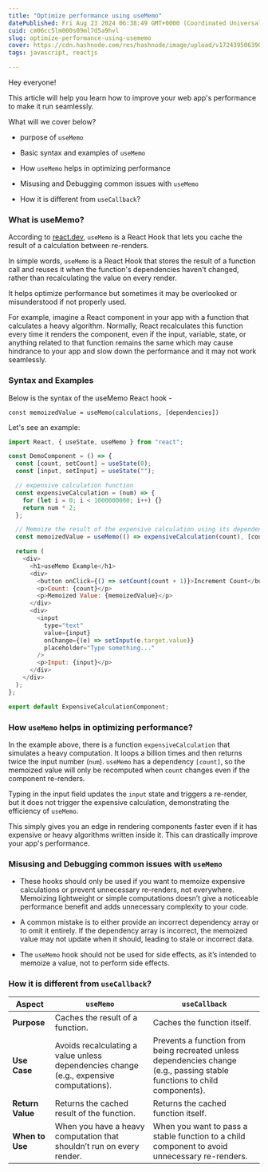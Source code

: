 ```yaml
---
title: "Optimize performance using useMemo"
datePublished: Fri Aug 23 2024 06:38:49 GMT+0000 (Coordinated Universal Time)
cuid: cm06cc5lm000s09ml7d5a9hvl
slug: optimize-performance-using-usememo
cover: https://cdn.hashnode.com/res/hashnode/image/upload/v1724395063900/d019fb58-207a-415c-b539-ebe00cc9dca5.png
tags: javascript, reactjs

---
```


Hey everyone!

This article will help you learn how to improve your web app's performance to make it run seamlessly.

What will we cover below?

* purpose of `useMemo`
    
* Basic syntax and examples of `useMemo`
    
* How `useMemo` helps in optimizing performance
    
* Misusing and Debugging common issues with `useMemo`
    
* How it is different from `useCallback`?
    

### What is useMemo?

According to [react.dev](http://react.dev), `useMemo` is a React Hook that lets you cache the result of a calculation between re-renders.

In simple words, `useMemo` is a React Hook that stores the result of a function call and reuses it when the function's dependencies haven't changed, rather than recalculating the value on every render.

It helps optimize performance but sometimes it may be overlooked or misunderstood if not properly used.

For example, imagine a React component in your app with a function that calculates a heavy algorithm. Normally, React recalculates this function every time it renders the component, even if the input, variable, state, or anything related to that function remains the same which may cause hindrance to your app and slow down the performance and it may not work seamlessly.

### Syntax and Examples

Below is the syntax of the useMemo React hook -

`const memoizedValue = useMemo(calculations, [dependencies])`

Let's see an example:

```javascript
import React, { useState, useMemo } from "react";

const DemoComponent = () => {
  const [count, setCount] = useState(0);
  const [input, setInput] = useState("");

  // expensive calculation function
  const expensiveCalculation = (num) => {
    for (let i = 0; i < 1000000000; i++) {}
    return num * 2;
  };

  // Memoize the result of the expensive calculation using its dependency count
  const memoizedValue = useMemo(() => expensiveCalculation(count), [count]);

  return (
    <div>
      <h1>useMemo Example</h1>
      <div>
        <button onClick={() => setCount(count + 1)}>Increment Count</button>
        <p>Count: {count}</p>
        <p>Memoized Value: {memoizedValue}</p>
      </div>
      <div>
        <input
          type="text"
          value={input}
          onChange={(e) => setInput(e.target.value)}
          placeholder="Type something..."
        />
        <p>Input: {input}</p>
      </div>
    </div>
  );
};

export default ExpensiveCalculationComponent;
```

### How `useMemo` helps in optimizing performance?

In the example above, there is a function `expensiveCalculation` that simulates a heavy computation. It loops a billion times and then returns twice the input number (`num`). `useMemo` has a dependency `[count]`, so the memoized value will only be recomputed when `count` changes even if the component re-renders.

Typing in the input field updates the `input` state and triggers a re-render, but it does not trigger the expensive calculation, demonstrating the efficiency of `useMemo`.

This simply gives you an edge in rendering components faster even if it has expensive or heavy algorithms written inside it. This can drastically improve your app's performance.

### Misusing and Debugging common issues with `useMemo`

* These hooks should only be used if you want to memoize expensive calculations or prevent unnecessary re-renders, not everywhere. Memoizing lightweight or simple computations doesn’t give a noticeable performance benefit and adds unnecessary complexity to your code.
    
* A common mistake is to either provide an incorrect dependency array or to omit it entirely. If the dependency array is incorrect, the memoized value may not update when it should, leading to stale or incorrect data.
    
* The `useMemo` hook should not be used for side effects, as it’s intended to memoize a value, not to perform side effects.
    

### How it is different from `useCallback`?

| **Aspect** | `useMemo` | `useCallback` |
| --- | --- | --- |
| **Purpose** | Caches the result of a function. | Caches the function itself. |
| **Use Case** | Avoids recalculating a value unless dependencies change (e.g., expensive computations). | Prevents a function from being recreated unless dependencies change (e.g., passing stable functions to child components). |
| **Return Value** | Returns the cached result of the function. | Returns the cached function itself. |
| **When to Use** | When you have a heavy computation that shouldn’t run on every render. | When you want to pass a stable function to a child component to avoid unnecessary re-renders. |